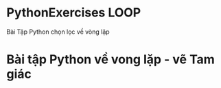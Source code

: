 # PythonExercises LOOP
Bài Tập Python chọn lọc về vòng lặp
# Bài tập Python về vong lặp - vẽ Tam giác
